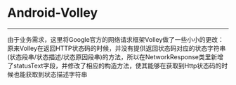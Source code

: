 # Android-Volley
--------
由于业务需求，这里将Google官方的网络请求框架Volley做了一些小小的更改：原来Volley在返回HTTP状态码的时候，并没有提供返回状态码对应的状态字符串(状态段串/状态描述/状态原因段串)的方法，所以在NetworkResponse类里新增了statusText字段，并修改了相应的构造方法，使其能够在获取到Http状态码的时候也能获取到状态描述字符串
